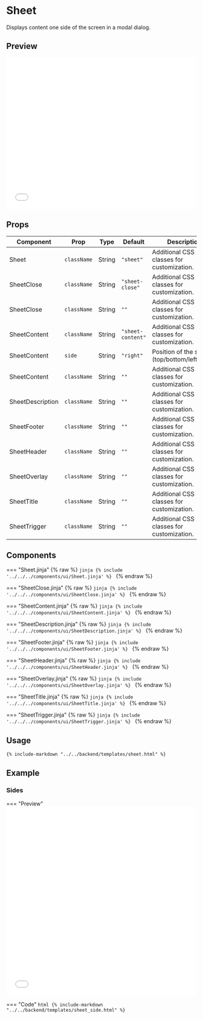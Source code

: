 # Sheet

Displays content one side of the screen in a modal dialog.

## Preview

<iframe
src="{{ preview_url}}/components/sheet"
style="width: 100%; height: 400px; border: none;">
</iframe>

## Props

| Component        | Prop        | Type   | Default           | Description                                    |
|------------------|-------------|--------|-------------------|------------------------------------------------|
| Sheet            | `className` | String | `"sheet"`         | Additional CSS classes for customization.      |
| SheetClose       | `className` | String | `"sheet-close"`   | Additional CSS classes for customization.      |
| SheetClose       | `className` | String | `""`              | Additional CSS classes for customization.      |
| SheetContent     | `className` | String | `"sheet-content"` | Additional CSS classes for customization.      |
| SheetContent     | `side`      | String | `"right"`         | Position of the sheet (top/bottom/left/right). |
| SheetContent     | `className` | String | `""`              | Additional CSS classes for customization.      |
| SheetDescription | `className` | String | `""`              | Additional CSS classes for customization.      |
| SheetFooter      | `className` | String | `""`              | Additional CSS classes for customization.      |
| SheetHeader      | `className` | String | `""`              | Additional CSS classes for customization.      |
| SheetOverlay     | `className` | String | `""`              | Additional CSS classes for customization.      |
| SheetTitle       | `className` | String | `""`              | Additional CSS classes for customization.      |
| SheetTrigger     | `className` | String | `""`              | Additional CSS classes for customization.      |

## Components

=== "Sheet.jinja"
    {% raw %}
    ```jinja
    {% include '../../../components/ui/Sheet.jinja' %}
    ```
    {% endraw %}

=== "SheetClose.jinja"
    {% raw %}
    ```jinja
    {% include '../../../components/ui/SheetClose.jinja' %}
    ```
    {% endraw %}

=== "SheetContent.jinja"
    {% raw %}
    ```jinja
    {% include '../../../components/ui/SheetContent.jinja' %}
    ```
    {% endraw %}

=== "SheetDescription.jinja"
    {% raw %}
    ```jinja
    {% include '../../../components/ui/SheetDescription.jinja' %}
    ```
    {% endraw %}


=== "SheetFooter.jinja"
    {% raw %}
    ```jinja
    {% include '../../../components/ui/SheetFooter.jinja' %}
    ```
    {% endraw %}

=== "SheetHeader.jinja"
    {% raw %}
    ```jinja
    {% include '../../../components/ui/SheetHeader.jinja' %}
    ```
    {% endraw %}

=== "SheetOverlay.jinja"
    {% raw %}
    ```jinja
    {% include '../../../components/ui/SheetOverlay.jinja' %}
    ```
    {% endraw %}

=== "SheetTitle.jinja"
    {% raw %}
    ```jinja
    {% include '../../../components/ui/SheetTitle.jinja' %}
    ```
    {% endraw %}

=== "SheetTrigger.jinja"
    {% raw %}
    ```jinja
    {% include '../../../components/ui/SheetTrigger.jinja' %}
    ```
    {% endraw %}

## Usage

```html
{% include-markdown "../../backend/templates/sheet.html" %}

```

## Example

### Sides

=== "Preview"
    <iframe
    src="{{ preview_url}}/components/sheet?option=side"
    style="width: 100%; height: 500px; border: none;">
    </iframe>

=== "Code"
    ```html
    {% include-markdown "../../backend/templates/sheet_side.html" %}
    ```
